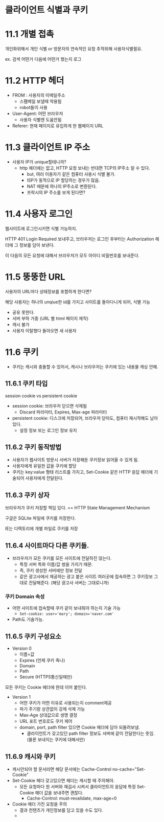 # 클라이언트 식별과 쿠키

# 11.1 개별 접촉

개인화위해서 개인 식별 or 방문자의 연속적인 요청 추적위해 사용자식별필요.

ex. 검색 어떤거 다음에 어떤거 했는지 로그


# 11.2 HTTP 헤더

- FROM : 사용자의 이메일주소
  - 스팸메일 보낼때 악용됨
  - robot들이 사용
- User-Agent: 어떤 브라우저
  - 사용자 식별엔 도움안됨
- Referer: 현재 페이지로 유입하게 한 웹페이지 URL

# 11.3 클라이언트 IP 주소
- 사용자 IP가 unique할테니까?
  - http 헤더에는 없고, HTTP 요청 보내는 반대편 TCP의 IP주소 알 수 있다. 
    - but, 여러 이용자가 같은 컴퓨터 사용시 식별 불가.
    - ISP가 동적으로 IP 할당하는 경우가 많음.
    - NAT 때문에 하나의 IP주소로 변환된다.
    - 프락시의 IP 주소를 보게 된다면?

# 11.4 사용자 로그인

웹사이트에 로그인시키면 식별 가능하지.

HTTP 401 Login Required 보내주고, 브라우저는 로그인 후부터는 Authorization 헤더에 그 정보를 담아 보낸다.

이 다음의 모든 요청에 대해서 브라우저가 모두 아이디 비밀번호를 보내준다.

# 11.5 뚱뚱한 URL

사용자의 URL마다 상태정보를 포함하게 한다면?

해당 사용자는 하나의 unqiue한 id를 가지고 사이트를 돌아다니게 되어, 식별 가능

- 공유 못한다.
- 서버 부하 가중 (URL 별 html 페이지 제작)
- 캐시 불가
- 사용자 이탈했다 돌아오면 새 사용자

# 11.6 쿠키
- 쿠키는 캐시와 충돌할 수 있어서, 캐시나 브라우저는 쿠키에 있는 내용물 캐싱 안해.

## 11.6.1 쿠키 타입

session cookie vs persistent cookie

- session cookie: 브라우저 닫으면 삭제됨
  - Discard 파라미터, Expires, Max-age 파라미터
- persistent cookie: 디스크에 저장되어, 브라우저 닫아도, 컴퓨터 재시작해도 남아있다.
  - 설정 정보 또는 로그인 정보 유지


## 11.6.2 쿠키 동작방법
- 사용자가 웹사이트 방문시 서버가 저장해둔 쿠키정보 읽어올 수 있게 됨.
- 사용자에게 유일한 값을 쿠키에 할당
- 쿠키는 key:value 형태 리스트를 가지고, Set-Cookie 같은 HTTP 응답 헤더에 기술되어 사용자에게 전달된다.

## 11.6.3 쿠키 상자
브라우저가 쿠키 저장할 책임 있다. == HTTP State Management Mechanism

구글은 SQLite 파일에 쿠키를 저장한다.

IE는 디렉토리에 개별 파일로 쿠키를 저장

## 11.6.4 사이트마다 다른 쿠키들.
- 브라우저가 모든 쿠키를 모든 사이트에 전달하진 않는다.
  - 특정 서버 특화 이름/값 쌍을 가지기 때문.
  - 즉, 쿠키 생성한 서버에만 정보 전달
  - 같은 광고사에서 제공하는 광고 붙은 사이트 여러곳에 접속하면 그 쿠키정보 그대로 전달해준다. (해당 광고사 서버는 그대로니까)

### 쿠키 Domain 속성
- 어떤 사이트에 접속할때 쿠키 같이 보내줘야 하는지 기술 가능
  - `Set-cookie: user='mary'; domain='naver.com'`
- Path도 기술가능.


## 11.6.5 쿠키 구성요소
- Version 0
  - 이름=값
  - Expires (언제 쿠키 죽나)
  - Domain
  - Path
  - Secure (HTTPS통신일때만)

모든 쿠키는 Cookie 헤더에 한데 이어 붙인다.

- Version 1
  - 어떤 쿠키가 어떤 이유로 사용되는지 comment제공 
  - 파기 주기랑 상관없이 강제 삭제 가능
  - Max-Age 상대값으로 생명 결정
  - URL 포트 번호로도 쿠키 제어
  - domain, port, path filter 있으면 Cookie 헤더에 담아 되돌려보냄.
    - 클라이언트가 갖고있던 path filter 정보도 서버에 같이 전달한다는 뜻임. (물론 보내지는 쿠키에 대해서만)


## 11.6.9  캐시와 쿠키

- 캐시안되야 할 문서라면 해당 문서에는 Cache-Control no-cache="Set-Cookie"
- Set-Cookie 헤더 갖고있으면 헤더는 캐시할 때 주의해야. 
  - 모든 요청마다 원 서버와 재검사 시켜서 클라이언트의 응답에 특정 Set-Cookie 헤더 값을 보내주면 괜찮다.
    - Cache-Control: must-revalidate, max-age=0
- Cookie 헤더 가진 요청을 주의
  - 결과 컨텐츠가 개인정보를 담고 있을 수도 있다. 
  - 



